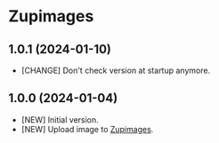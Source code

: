 # Zupimages

## 1.0.1 (2024-01-10)

- [CHANGE] Don't check version at startup anymore.

## 1.0.0 (2024-01-04)

- [NEW] Initial version.
- [NEW] Upload image to [Zupimages](https://www.zupimages.net).